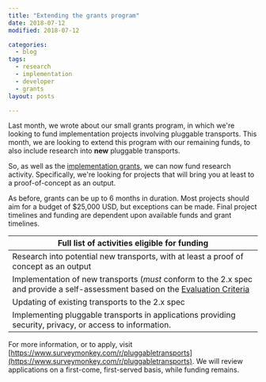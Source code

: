 ```yaml
---
title: "Extending the grants program"
date: 2018-07-12
modified: 2018-07-12

categories:
  - blog
tags:
  - research
  - implementation
  - developer
  - grants
layout: posts

---
```


Last month, we wrote about our small grants program, in which we're looking to fund implementation projects involving pluggable transports. This month, we are looking to extend this program with our remaining funds, to also include research into **new** pluggable transports.

So, as well as the [implementation grants](/blog/small-grants-program/), we can now fund research activity. Specifically, we're looking for projects that will bring you at least to a proof-of-concept as an output.

As before, grants can be up to 6 months in duration. Most projects should aim for a budget of $25,000 USD, but exceptions can be made. Final project timelines and funding are dependent upon available funds and grant timelines.

| **Full list of activities eligible for funding** |
|-----|
|Research into potential new transports, with at least a proof of concept as an output|
|Implementation of new transports (*must* conform to the 2.x spec and provide a self-assessment based on the [Evaluation Criteria](https://trac.torproject.org/projects/tor/wiki/doc/PluggableTransports/PTEvaluationCriteria)|
|Updating of existing transports to the 2.x spec|
|Implementing pluggable transports in applications providing security, privacy, or access to information.|

For more information, or to apply, visit [https://www.surveymonkey.com/r/pluggabletransports](https://www.surveymonkey.com/r/pluggabletransports). We will review applications on a first-come, first-served basis, while funding remains.
